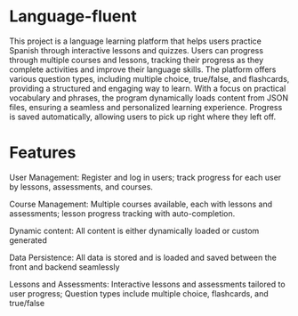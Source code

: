 # Language-fluent

This project is a language learning platform that helps users practice Spanish through interactive lessons and quizzes. Users can progress through multiple courses and lessons, tracking their progress as they complete activities and improve their language skills. The platform offers various question types, including multiple choice, true/false, and flashcards, providing a structured and engaging way to learn. With a focus on practical vocabulary and phrases, the program dynamically loads content from JSON files, ensuring a seamless and personalized learning experience. Progress is saved automatically, allowing users to pick up right where they left off.


# Features

User Management: Register and log in users; track progress for each user by lessons, assessments, and courses.

Course Management: Multiple courses available, each with lessons and assessments; lesson progress tracking with auto-completion.

Dynamic content: All content is either dynamically loaded or custom generated

Data Persistence: All data is stored and is loaded and saved between the front and backend seamlessly

Lessons and Assessments: Interactive lessons and assessments tailored to user progress; Question types include multiple choice, flashcards, and true/false
